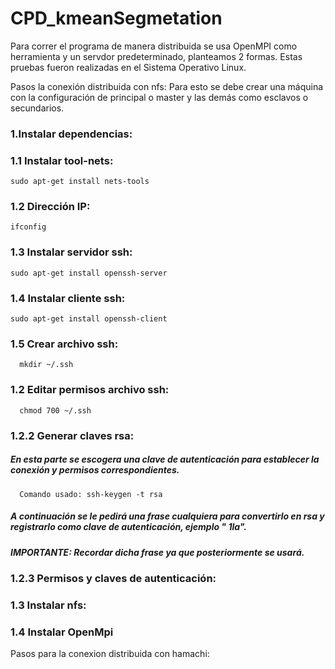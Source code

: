 # CPD_kmeanSegmetation
Para correr el programa de manera distribuida se usa OpenMPI como herramienta y un servdor predeterminado, planteamos 2 formas.
Estas pruebas fueron realizadas en el Sistema Operativo Linux.

Pasos la conexión distribuida con nfs:
Para esto se debe crear una máquina con la configuración de principal o master y las demás como esclavos o secundarios.

### 1.Instalar dependencias:
### 1.1 Instalar tool-nets:
    sudo apt-get install nets-tools
### 1.2 Dirección IP:
    ifconfig
### 1.3 Instalar servidor ssh:
    sudo apt-get install openssh-server
### 1.4 Instalar cliente ssh:
    sudo apt-get install openssh-client
### 1.5 Crear archivo ssh:
      mkdir ~/.ssh
### 1.2 Editar permisos archivo ssh:     
      chmod 700 ~/.ssh
### 1.2.2 Generar claves rsa:
#####     En esta parte se escogera una clave de autenticación para establecer la conexión y permisos correspondientes.
      
      Comando usado: ssh-keygen -t rsa
      
#####      A continuación se le pedirá una frase cualquiera para convertirlo en rsa y registrarlo como clave de autenticación, ejemplo " 1la".
#####      IMPORTANTE: Recordar dicha frase ya que posteriormente se usará.
### 1.2.3 Permisos y claves de autenticación:

### 1.3 Instalar nfs:
### 1.4 Instalar OpenMpi

Pasos para la conexion distribuida con hamachi:
